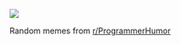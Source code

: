 ![](https://preview.redd.it/cq8qmltkb6ae1.png?width=640&crop=smart&auto=webp&s=e6aa6529d12499894b2dd9e99f4affd77e86a466)

 Random memes from [r/ProgrammerHumor](https://www.reddit.com/r/ProgrammerHumor/)

